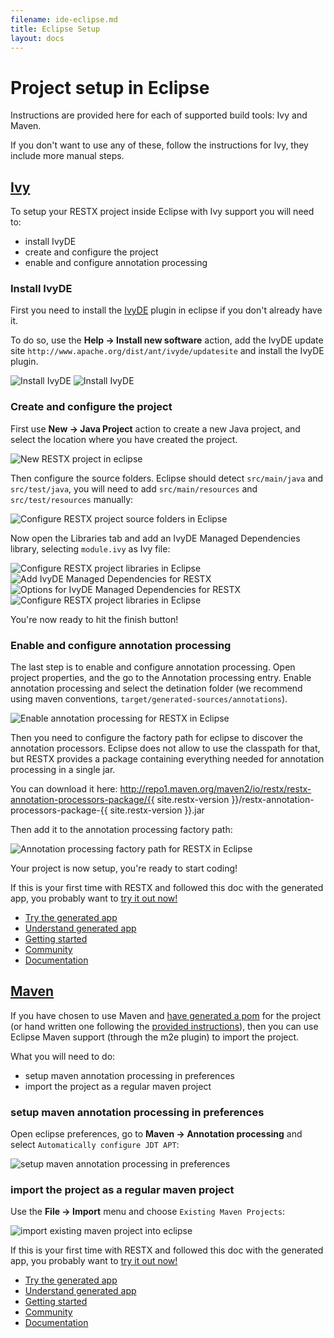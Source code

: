 ```yaml
---
filename: ide-eclipse.md
title: Eclipse Setup
layout: docs
---
```

# Project setup in Eclipse

<div class="note">
	<p>Instructions are provided here for each of supported build tools: Ivy and Maven.</p>
	<p>If you don't want to use any of these, follow the instructions for Ivy, they include more manual steps.</p>
</div>

<a class="tab-head" href="#ivy"><h2>Ivy</h2></a>

To setup your RESTX project inside Eclipse with Ivy support you will need to:

- install IvyDE
- create and configure the project
- enable and configure annotation processing

### Install IvyDE

First you need to install the [IvyDE](http://ant.apache.org/ivy/ivyde/) plugin in eclipse if you don't already have it.

To do so, use the **Help -> Install new software** action, add the IvyDE update site `http://www.apache.org/dist/ant/ivyde/updatesite` and install the IvyDE plugin.

![Install IvyDE](/images/docs/eclipse-install-ivyde-add-repo.png)
![Install IvyDE](/images/docs/eclipse-install-ivyde.png)

### Create and configure the project

First use **New -> Java Project** action to create a new Java project, and select the location where you have created the project.

![New RESTX project in eclipse](/images/docs/eclipse-new-project.png)

Then configure the source folders. Eclipse should detect `src/main/java` and `src/test/java`, you will need to add `src/main/resources` and `src/test/resources` manually:

![Configure RESTX project source folders in Eclipse](/images/docs/eclipse-new-project-sources.png)

Now open the Libraries tab and add an IvyDE Managed Dependencies library, selecting `module.ivy` as Ivy file:

![Configure RESTX project libraries in Eclipse](/images/docs/eclipse-new-project-libraries-1.png)
![Add IvyDE Managed Dependencies for RESTX](/images/docs/eclipse-new-project-add-library.png)
![Options for IvyDE Managed Dependencies for RESTX](/images/docs/eclipse-new-project-add-library-options.png)
![Configure RESTX project libraries in Eclipse](/images/docs/eclipse-new-project-libraries-2.png)

You're now ready to hit the finish button!

### Enable and configure annotation processing

The last step is to enable and configure annotation processing. Open project properties, and the go to the Annotation processing entry. Enable annotation processing and select the detination folder (we recommend using maven conventions, `target/generated-sources/annotations`).

![Enable annotation processing for RESTX in Eclipse](/images/docs/eclipse-annotation-processing-settings.png)

Then you need to configure the factory path for eclipse to discover the annotation processors. Eclipse does not allow to use the classpath for that, but RESTX provides a package containing everything needed for annotation processing in a single jar.

You can download it here:
http://repo1.maven.org/maven2/io/restx/restx-annotation-processors-package/{{ site.restx-version }}/restx-annotation-processors-package-{{ site.restx-version }}.jar

Then add it to the annotation processing factory path:

![Annotation processing factory path for RESTX in Eclipse](/images/docs/eclipse-annotation-processing-settings-factory-path.png)

Your project is now setup, you're ready to start coding!

If this is your first time with RESTX and followed this doc with the generated app, you probably want to [try it out now!](try-generated-app.html)

<div class="go-next">
	<ul>
		<li><a href="try-generated-app.html"><i class="icon-rocket"> </i> Try the generated app</a></li>
		<li><a href="generated-app-explained.html"><i class="icon-cogs"> </i> Understand generated app</a></li>
		<li><a href="getting-started.html"><i class="icon-play"> </i> Getting started</a></li>
		<li><a href="/community/"><i class="icon-beer"> </i> Community</a></li>
		<li><a href="/docs/"><i class="icon-book"> </i> Documentation</a></li>
	</ul>	
</div>

<a class="tab-head" href="#maven"><h2>Maven</h2></a>

If you have chosen to use Maven and [have generated a pom](getting-started.html) for the project (or hand written one following the [provided instructions](manual-app-bootstrap.html)), then you can use Eclipse Maven support (through the m2e plugin) to import the project.

What you will need to do:

- setup maven annotation processing in preferences
- import the project as a regular maven project

### setup maven annotation processing in preferences

Open eclipse preferences, go to **Maven -> Annotation processing** and select `Automatically configure JDT APT`:

![setup maven annotation processing in preferences](/images/docs/eclipse-maven-preferences-apt.png)

### import the project as a regular maven project

Use the **File -> Import** menu and choose `Existing Maven Projects`:

![import existing maven project into eclipse](/images/docs/eclipse-import-maven-project.png)

If this is your first time with RESTX and followed this doc with the generated app, you probably want to [try it out now!](try-generated-app.html)

<div class="go-next">
	<ul>
		<li><a href="try-generated-app.html"><i class="icon-rocket"> </i> Try the generated app</a></li>
		<li><a href="generated-app-explained.html"><i class="icon-cogs"> </i> Understand generated app</a></li>
		<li><a href="getting-started.html"><i class="icon-play"> </i> Getting started</a></li>
		<li><a href="/community/"><i class="icon-beer"> </i> Community</a></li>
		<li><a href="/docs/"><i class="icon-book"> </i> Documentation</a></li>
	</ul>	
</div>
